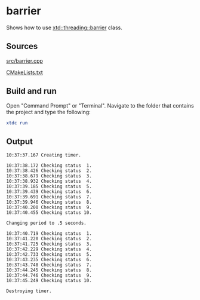 # barrier

Shows how to use [xtd::threading::barrier](https:gammasoft71.github.io/xtd/reference_guides/latest/classxtd_1_1threading_1_1barrier.html) class.

## Sources

[src/barrier.cpp](src/barrier.cpp)

[CMakeLists.txt](CMakeLists.txt)

## Build and run

Open "Command Prompt" or "Terminal". Navigate to the folder that contains the project and type the following:

```cmake
xtdc run
```

## Output

```
10:37:37.167 Creating timer.

10:37:38.172 Checking status  1.
10:37:38.426 Checking status  2.
10:37:38.679 Checking status  3.
10:37:38.932 Checking status  4.
10:37:39.185 Checking status  5.
10:37:39.439 Checking status  6.
10:37:39.691 Checking status  7.
10:37:39.946 Checking status  8.
10:37:40.200 Checking status  9.
10:37:40.455 Checking status 10.

Changing period to .5 seconds.

10:37:40.719 Checking status  1.
10:37:41.220 Checking status  2.
10:37:41.725 Checking status  3.
10:37:42.229 Checking status  4.
10:37:42.733 Checking status  5.
10:37:43.235 Checking status  6.
10:37:43.740 Checking status  7.
10:37:44.245 Checking status  8.
10:37:44.746 Checking status  9.
10:37:45.249 Checking status 10.

Destroying timer.
```
